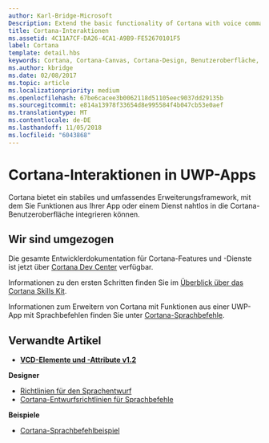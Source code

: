 ```yaml
---
author: Karl-Bridge-Microsoft
Description: Extend the basic functionality of Cortana with voice commands that activate a UWP app and execute a single action.
title: Cortana-Interaktionen
ms.assetid: 4C11A7CF-DA26-4CA1-A9B9-FE52670101F5
label: Cortana
template: detail.hbs
keywords: Cortana, Cortana-Canvas, Cortana-Design, Benutzeroberfläche, Sprachbefehle, VCD
ms.author: kbridge
ms.date: 02/08/2017
ms.topic: article
ms.localizationpriority: medium
ms.openlocfilehash: 67be6cacee3b0062118d51105eec9037dd29135b
ms.sourcegitcommit: e814a13978f33654d8e995584f4b047cb53e0aef
ms.translationtype: MT
ms.contentlocale: de-DE
ms.lasthandoff: 11/05/2018
ms.locfileid: "6043868"
---
```

# <a name="cortana-interactions-in-uwp-apps"></a>Cortana-Interaktionen in UWP-Apps

Cortana bietet ein stabiles und umfassendes Erweiterungsframework, mit dem Sie Funktionen aus Ihrer App oder einem Dienst nahtlos in die Cortana-Benutzeroberfläche integrieren können.

## <a name="weve-moved"></a>Wir sind umgezogen

Die gesamte Entwicklerdokumentation für Cortana-Features und -Dienste ist jetzt über [Cortana Dev Center](https://developer.microsoft.com/cortana) verfügbar.

Informationen zu den ersten Schritten finden Sie im [Überblick über das Cortana Skills Kit](https://docs.microsoft.com/cortana/skills/overview).

Informationen zum Erweitern von Cortana mit Funktionen aus einer UWP-App mit Sprachbefehlen finden Sie unter [Cortana-Sprachbefehle](https://docs.microsoft.com/cortana/voice-commands/vcd). 

## <a name="related-articles"></a>Verwandte Artikel

* [**VCD-Elemente und -Attribute v1.2**](https://docs.microsoft.com/uwp/schemas/voicecommands/voice-command-elements-and-attributes-1-2)

**Designer**
* [Richtlinien für den Sprachentwurf](speech-interactions.md)
* [Cortana-Entwurfsrichtlinien für Sprachbefehle](https://docs.microsoft.com/cortana/voice-commands/voicecommand-design-guidelines)

**Beispiele**
* [Cortana-Sprachbefehlbeispiel](http://go.microsoft.com/fwlink/p/?LinkID=619899)
 

 




